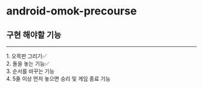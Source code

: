 # android-omok-precourse


## 구현 해야할 기능
<hr>
1. 오목판 그리기✅<br>
2. 돌을 놓는 기능✅<br>
3. 순서를 바꾸는 기능<br>
4. 5줄 이상 먼저 놓으면 승리 및 게임 종료 기능